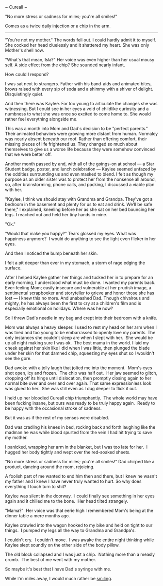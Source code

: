 ~ Cureall ~ 

"No more stress or sadness for miles; you're all smiles!"

Comes as a twice daily injection or a chip in the arm.

***

"You're not my mother."  The words fell out.  I could hardly admit it to myself.  She cocked her head cluelessly and it shattered my heart.  She was only Mother's shell now.

"What's that mean, Isla?"  Her voice was even higher than her usual mousy self.  A side effect from the chip?  She sounded nearly infant. 

How could I respond?  

I was sat next to strangers.  Father with his band-aids and animated bites, brows raised with every sip of soda and a shimmy with a shiver of delight.  Disquietingly quiet.  

And then there was Kaylee.  Far too young to articulate the changes she was witnessing.  But I could see in her eyes a void of childlike curiosity and a numbness to what she was once so excited to come home to.  She would rather feel everything alongside me. 

This was a month into Mom and Dad's decision to be "perfect parents."  Their animated behaviors were growing more distant from human.  Normalcy was nearly absent beneath our roof.  Rather than offering comfort, their missing pieces of life frightened us.  They changed so much about themselves to give us a worse life because they were somehow convinced that we were better off. 

Another month passed by and, with all of the goings-on at school — a Star Student badge, poster, and lunch celebration — Kaylee seemed unfazed by the oddities surrounding us and even masked to blend.  I felt as though my purpose as an older sister was to protect her from the nonsense all around, so, after brainstorming, phone calls, and packing, I discussed a viable plan with her.

"Kaylee, I think we should stay with Grandma and Grandpa.  They've got a bedroom in the basement and plenty for us to eat and drink.  We'll be safe there," I explained, kneeling before her as she sat on her bed bouncing her legs.  I reached out and held her tiny hands in mine.  

"Ok."

"Would that make you happy?"  Tears glossed my eyes.  What was happiness anymore?  I would do anything to see the light even flicker in her eyes.

And then I noticed the bump beneath her skin. 

I felt a pit deeper than ever in my stomach, a storm of rage edging the surface. 

After I helped Kaylee gather her things and tucked her in to prepare for an early morning, I understood what must be done.  I wanted my parents back.  Ever-feeling Mom; easily insecure and vulnerable at her prudish image, a sentimental scrapbooker and storyteller to grieve and honor those she has lost — I knew this no more.  And unabashed Dad.  Though chivalrous and mighty, he has always been the first to cry at a children's film and is especially emotional on holidays.  Where was he now? 

So I threw Dad's needle in my bag and crept into their bedroom with a knife.  

Mom was always a heavy sleeper.  I used to rest my head on her arm when I was tired and too young to be embarrassed to openly love my parents.  The only instances she couldn't sleep are when I slept with her.  She would be up all night making sure I was ok.  The best mama in the world.  I laid my cheek against her skin like I did when I was little, then plunged the blade under her skin for that damned chip, squeezing my eyes shut so I wouldn't see the gore. 

Dad awoke with a jolly laugh that jolted me into the moment.  Mom's eyes shot open, icy and frozen.  The chip was half out.  Her jaw seemed to glitch, dropping off its hinge until dislocation, then promptly closing again to her normal bite over and over and over again.  That same expressionless look was glued to her.  She was still even as I dug deeper to flick it out. 

I held up her bloodied Cureall chip triumphantly.  The whole world may have been fucking insane, but ours was ready to be truly happy again.  Ready to be happy with the occasional stroke of sadness. 

But it was as if the rest of my senses were disabled.

Dad was cradling his knees in bed, rocking back and forth laughing like the madman he was while blood spurted from the vein I had hit trying to save my mother. 

I panicked, wrapping her arm in the blanket, but I was too late for her.  I hugged her body tightly and wept over the red-soaked sheets. 

"No more stress or sadness for miles; you're all smiles!" Dad chirped like a product, dancing around the room, rejoicing.

A foolish part of me wanted to end him then and there, but I knew he wasn't my father and I knew I have never truly wanted to hurt.  So why does everything I touch turn to shit? 

Kaylee was silent in the doorway.  I could finally see something in her eyes again and it chilled me to the bone.  Her head tilted strangely.  

"Mama?"  Her voice was that eerie high I remembered Mom's being at the dinner table a mere months ago.

Kaylee crawled into the wagon hooked to my bike and held on tight to our things.  I pumped my legs all the way to Grandma and Grandpa's.

I couldn't cry.  I couldn't move.  I was awake the entire night thinking while Kaylee slept soundly on the other side of the body pillow. 

The old block collapsed and I was just a chip.  Nothing more than a measly crumb.  The best of me went with my mother.  

So maybe it's best that I have Dad's syringe with me.

While I'm miles away, I would much rather be [smiling](https://www.reddit.com/r/nosleep/comments/zpkshp/i_was_almost_his_girl/?utm_source=share&utm_medium=ios_app&utm_name=iossmf).